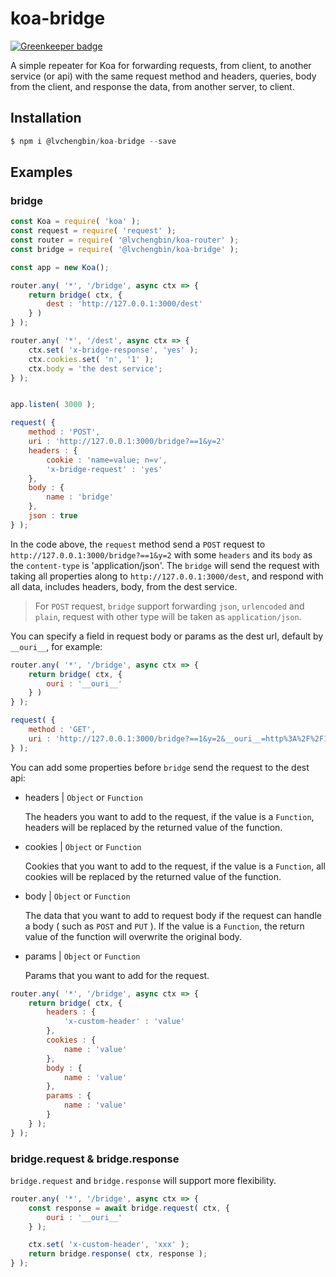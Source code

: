 # koa-bridge

[![Greenkeeper badge](https://badges.greenkeeper.io/LvChengbin/koa-bridge.svg)](https://greenkeeper.io/)

A simple repeater for Koa for forwarding requests, from client, to another service (or api) with the same request method and headers, queries, body from the client, and response the data, from another server, to client.

## Installation

```js
$ npm i @lvchengbin/koa-bridge --save
```

## Examples

### bridge

```js
const Koa = require( 'koa' );
const request = require( 'request' );
const router = require( '@lvchengbin/koa-router' );
const bridge = require( '@lvchengbin/koa-bridge' );

const app = new Koa();

router.any( '*', '/bridge', async ctx => {
    return bridge( ctx, {
        dest : 'http://127.0.0.1:3000/dest'
    } )
} );

router.any( '*', '/dest', async ctx => {
    ctx.set( 'x-bridge-response', 'yes' );
    ctx.cookies.set( 'n', '1' );
    ctx.body = 'the dest service';
} );


app.listen( 3000 );

request( {
    method : 'POST',
    uri : 'http://127.0.0.1:3000/bridge?==1&y=2'
    headers : {
        cookie : 'name=value; n=v',
        'x-bridge-request' : 'yes'
    },
    body : {
        name : 'bridge'
    },
    json : true
} );
```
In the code above, the `request` method send a `POST` request to `http://127.0.0.1:3000/bridge?==1&y=2` with some `headers` and its `body` as the `content-type` is 'application/json'.
The `bridge` will send the request with taking all properties along to `http://127.0.0.1:3000/dest`, and respond with all data, includes headers, body, from the dest service.

> For `POST` request, `bridge` support forwarding `json`, `urlencoded` and `plain`, request with other type will be taken as `application/json`.

You can specify a field in request body or params as the dest url, default by `__ouri__`, for example:

```js
router.any( '*', '/bridge', async ctx => {
    return bridge( ctx, {
        ouri : '__ouri__'
    } )
} );

request( {
    method : 'GET',
    uri : 'http://127.0.0.1:3000/bridge?==1&y=2&__ouri__=http%3A%2F%2F127.0.0.1%3A3000%2Fdest'
} );
```


You can add some properties before `bridge` send the request to the dest api:

 - headers | `Object` or `Function`
    
    The headers you want to add to the request, if the value is a `Function`, headers will be replaced by the returned value of the function.

 - cookies | `Object` or `Function`
    
    Cookies that you want to add to the request, if the value is a `Function`, all cookies will be replaced by the returned value of the function.

 - body | `Object` or `Function`
 
    The data that you want to add to request body if the request can handle a body ( such as `POST` and `PUT` ). If the value is a `Function`, the return value of the function will overwrite the original body.

 - params | `Object` or `Function`

    Params that you want to add for the request.

```js
router.any( '*', '/bridge', async ctx => {
    return bridge( ctx, {
        headers : {
            'x-custom-header' : 'value'
        },
        cookies : {
            name : 'value'
        },
        body : {
            name : 'value'
        },
        params : {
            name : 'value'
        }
    } );
} );
```
### bridge.request & bridge.response

`bridge.request` and `bridge.response` will support more flexibility.

```js
router.any( '*', '/bridge', async ctx => {
    const response = await bridge.request( ctx, {
        ouri : '__ouri__'
    } );

    ctx.set( 'x-custom-header', 'xxx' );
    return bridge.response( ctx, response );
} );
```

